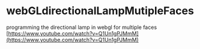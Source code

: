 # webGLdirectionalLampMutipleFaces
programming the directional lamp in webgl for multiple faces
[https://www.youtube.com/watch?v=Q1Un1gPJMmM](https://www.youtube.com/watch?v=Q1Un1gPJMmM)
